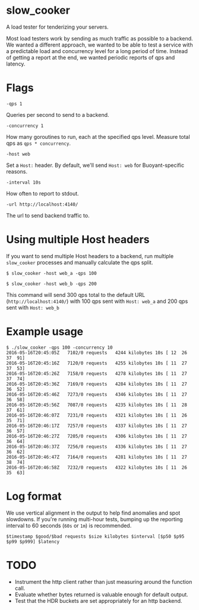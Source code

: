 # slow_cooker
A load tester for tenderizing your servers.

Most load testers work by sending as much traffic as possible to a
backend. We wanted a different approach, we wanted to be able to test
a service with a predictable load and concurrency level for a long
period of time. Instead of getting a report at the end, we wanted
periodic reports of qps and latency.

# Flags

`-qps 1`

Queries per second to send to a backend.

`-concurrency 1`

How many goroutines to run, each at the specified qps level. Measure
total qps as `qps * concurrency`.

`-host web`

Set a `Host:` header. By default, we'll send `Host: web` for
Buoyant-specific reasons.

`-interval 10s`

How often to report to stdout.

`-url http://localhost:4140/`

The url to send backend traffic to.

# Using multiple Host headers

If you want to send multiple Host headers to a backend, run multiple
`slow_cooker` processes and manually calculate the qps split.

```$ slow_cooker -host web_a -qps 100```

```$ slow_cooker -host web_b -qps 200```

This command will send 300 qps total to the default URL
(`http://localhost:4140/`) with 100 qps sent with `Host: web_a` and
200 qps sent with `Host: web_b`

# Example usage

```
$ ./slow_cooker -qps 100 -concurrency 10
2016-05-16T20:45:05Z   7102/0 requests   4244 kilobytes 10s [ 12  26  37  91]
2016-05-16T20:45:16Z   7120/0 requests   4255 kilobytes 10s [ 11  27  37  53]
2016-05-16T20:45:26Z   7158/0 requests   4278 kilobytes 10s [ 11  27  37  74]
2016-05-16T20:45:36Z   7169/0 requests   4284 kilobytes 10s [ 11  27  36  52]
2016-05-16T20:45:46Z   7273/0 requests   4346 kilobytes 10s [ 11  27  36  58]
2016-05-16T20:45:56Z   7087/0 requests   4235 kilobytes 10s [ 11  28  37  61]
2016-05-16T20:46:07Z   7231/0 requests   4321 kilobytes 10s [ 11  26  35  71]
2016-05-16T20:46:17Z   7257/0 requests   4337 kilobytes 10s [ 11  27  36  57]
2016-05-16T20:46:27Z   7205/0 requests   4306 kilobytes 10s [ 11  27  36  64]
2016-05-16T20:46:37Z   7256/0 requests   4336 kilobytes 10s [ 11  27  36  62]
2016-05-16T20:46:47Z   7164/0 requests   4281 kilobytes 10s [ 11  27  38  74]
2016-05-16T20:46:58Z   7232/0 requests   4322 kilobytes 10s [ 11  26  35  63]
```

# Log format

We use vertical alignment in the output to help find anomalies and spot
slowdowns. If you're running multi-hour tests, bumping up the reporting
interval to 60 seconds (`60s` or `1m`) is recommended.

```
$timestamp $good/$bad requests $size kilobytes $interval [$p50 $p95 $p99 $p999] $latency
```

# TODO
 * Instrument the http client rather than just measuring around the function call.
 * Evaluate whether bytes returned is valuable enough for default output.
 * Test that the HDR buckets are set appropriately for an http backend.
